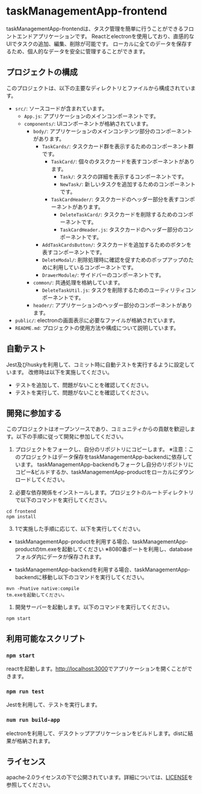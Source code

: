 # taskManagementApp-frontend

taskManagementApp-frontendは、タスク管理を簡単に行うことができるフロントエンドアプリケーションです。
Reactとelectronを使用しており、直感的なUIでタスクの追加、編集、削除が可能です。
ローカルに全てのデータを保存するため、個人的なデータを安全に管理することができます。

## プロジェクトの構成

このプロジェクトは、以下の主要なディレクトリとファイルから構成されています。

- `src/`: ソースコードが含まれています。
  - `App.js`: アプリケーションのメインコンポーネントです。
  - `components/`: UIコンポーネントが格納されています。
    - `body/`: アプリケーションのメインコンテンツ部分のコンポーネントがあります。
      - `TaskCards/`: タスクカード群を表示するためのコンポーネント群です。
        - `TaskCard/`: 個々のタスクカードを表すコンポーネントがあります。
          - `Task/`: タスクの詳細を表示するコンポーネントです。
          - `NewTask/`: 新しいタスクを追加するためのコンポーネントです。
        - `TaskCardHeader/`: タスクカードのヘッダー部分を表すコンポーネントがあります。
          - `DeleteTaskCard/`: タスクカードを削除するためのコンポーネントです。
          - `TaskCardHeader.js`: タスクカードのヘッダー部分のコンポーネントです。
      - `AddTaskCardsButton/`: タスクカードを追加するためのボタンを表すコンポーネントです。
      - `DeleteModal/`: 削除処理時に確認を促すためのポップアップのために利用しているコンポーネントです。
      - `DrawerModule/`: サイドバーのコンポーネントです。
    - `common/`: 共通処理を格納しています。
      - `DeleteTaskUtil.js`: タスクを削除するためのユーティリティコンポーネントです。
    - `header/`: アプリケーションのヘッダー部分のコンポーネントがあります。
- `public/`: electronの画面表示に必要なファイルが格納されています。
- `README.md`: プロジェクトの使用方法や構成について説明しています。

## 自動テスト
Jest及びhuskyを利用して、コミット時に自動テストを実行するように設定しています。
改修時は以下を実施してください。

* テストを追加して、問題がないことを確認してください。
* テストを実行して、問題がないことを確認してください。

## 開発に参加する

このプロジェクトはオープンソースであり、コミュニティからの貢献を歓迎します。以下の手順に従って開発に参加してください。

1. プロジェクトをフォークし、自分のリポジトリにコピーします。
   ※注意：このプロジェクトはデータ保存をtaskManagementApp-backendに依存しています。
   taskManagementApp-backendもフォークし自分のリポジトリにコピー&ビルドするか、taskManagementApp-productをローカルにダウンロードしてください。

2. 必要な依存関係をインストールします。プロジェクトのルートディレクトリで以下のコマンドを実行してください。

```
cd frontend
npm install
```
3. 1で実施した手順に応じて、以下を実行してください。
- taskManagementApp-productを利用する場合、taskManagementApp-productのtm.exeを起動してください
※8080番ポートを利用し、databaseフォルダ内にデータが保存されます。

- taskManagementApp-backendを利用する場合、taskManagementApp-backendに移動し以下のコマンドを実行してください。
```
mvn -Pnative native:compile
tm.exeを起動してください。
```

1. 開発サーバーを起動します。以下のコマンドを実行してください。

```
npm start
```

## 利用可能なスクリプト
### `npm start`
reactを起動します。[http://localhost:3000](http://localhost:3000)でアプリケーションを開くことができます。

### `npm run test`
Jestを利用して、テストを実行します。

### `num run build-app`
electronを利用して、デスクトップアプリケーションをビルドします。distに結果が格納されます。

## ライセンス
apache-2.0ライセンスの下で公開されています。詳細については、[LICENSE](../LICENSE)を参照してください。